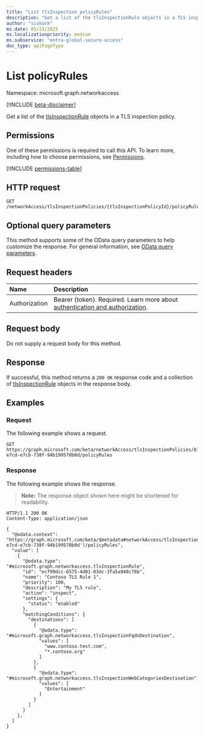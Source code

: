 ```yaml
---
title: "List tlsInspection policyRules"
description: "Get a list of the tlsInspectionRule objects in a TLS inspection policy."
author: "sisharm"
ms.date: 05/23/2025
ms.localizationpriority: medium
ms.subservice: "entra-global-secure-access"
doc_type: apiPageType
---
```


# List policyRules

Namespace: microsoft.graph.networkaccess

[!INCLUDE [beta-disclaimer](../../includes/beta-disclaimer.md)]

Get a list of the [tlsInspectionRule](../resources/networkaccess-tlsinspectionrule.md) objects in a TLS inspection policy.

## Permissions

One of these permissions is required to call this API. To learn more, including how to choose permissions, see [Permissions](/graph/permissions-overview).

<!-- {
  "blockType": "permissions",
  "name": "networkaccess-tlsinspectionpolicy-list-policyrules-permissions"
}
-->
[!INCLUDE [permissions-table](../includes/permissions/networkaccess-tlsinspectionpolicy-list-policyrules-permissions.md)]

## HTTP request

<!-- {
  "blockType": "ignored"
}
-->
``` http
GET /networkAccess/tlsInspectionPolicies/{tlsInspectionPolicyId}/policyRules
```

## Optional query parameters

This method supports some of the OData query parameters to help customize the response. For general information, see [OData query parameters](/graph/query-parameters).

## Request headers

|Name|Description|
|:---|:---|
|Authorization|Bearer {token}. Required. Learn more about [authentication and authorization](/graph/auth/auth-concepts).|

## Request body

Do not supply a request body for this method.

## Response

If successful, this method returns a `200 OK` response code and a collection of [tlsInspectionRule](../resources/networkaccess-tlsinspectionrule.md) objects in the response body.

## Examples

### Request

The following example shows a request.
<!-- {
  "blockType": "request",
  "name": "list_tlsinspectionrule",
  "sampleKeys": ["b712c469-e7cd-e7cb-738f-94b199570b0d"]
}
-->
``` http
GET https://graph.microsoft.com/beta/networkAccess/tlsInspectionPolicies/b712c469-e7cd-e7cb-738f-94b199570b0d/policyRules
```

### Response

The following example shows the response.
>**Note:** The response object shown here might be shortened for readability.
<!-- {
  "blockType": "response",
  "truncated": true,
  "@odata.type": "microsoft.graph.networkaccess.tlsInspectionRule"
}
-->
``` http
HTTP/1.1 200 OK
Content-Type: application/json

{
  "@odata.context": "https://graph.microsoft.com/beta/$metadata#networkAccess/tlsInspectionPolicies('b712c469-e7cd-e7cb-738f-94b199570b0d')/policyRules",
  "value": [
    {
      "@odata.type": "#microsoft.graph.networkaccess.tlsInspectionRule",
      "id": "ecf99dcc-6575-4d01-83dc-3fa5a940c76b",
      "name": "Contoso TLS Rule 1",
      "priority": 100,
      "description": "My TLS rule",
      "action": "inspect",
      "settings": {
        "status": "enabled"
      },
      "matchingConditions": {
        "destinations": [
          {
            "@odata.type": "#microsoft.graph.networkaccess.tlsInspectionFqdnDestination",
            "values": [
              "www.contoso.test.com",
              "*.contoso.org"
            ]
          },
          {
            "@odata.type": "#microsoft.graph.networkaccess.tlsInspectionWebCategoriesDestination",
            "values": [
              "Entertainment"
            ]
          }
        ]
      }
    },
  ]
}
```